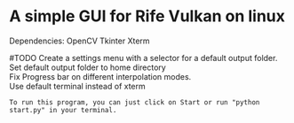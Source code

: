  # A simple GUI for Rife Vulkan on linux
Dependencies:
OpenCV
Tkinter
Xterm

#TODO 
Create a settings menu with a selector for a default output folder. <br />
Set default output folder to home directory <br />
Fix Progress bar on different interpolation modes. <br />
Use default terminal instead of xterm

```
To run this program, you can just click on Start or run "python start.py" in your terminal.
```
